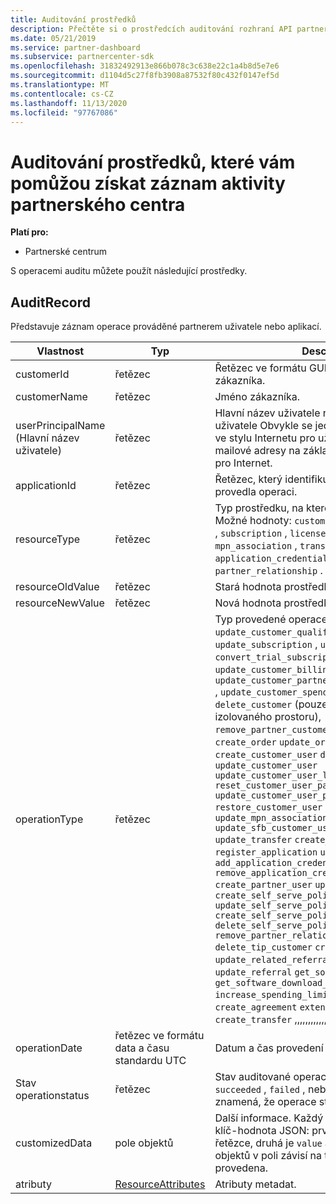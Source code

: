 ```yaml
---
title: Auditování prostředků
description: Přečtěte si o prostředcích auditování rozhraní API partnerského centra, jako je AuditRecord, které můžete použít k získání záznamu o aktivitě partnerského centra.
ms.date: 05/21/2019
ms.service: partner-dashboard
ms.subservice: partnercenter-sdk
ms.openlocfilehash: 31832492913e866b078c3c638e22c1a4b8d5e7e6
ms.sourcegitcommit: d1104d5c27f8fb3908a87532f80c432f0147ef5d
ms.translationtype: MT
ms.contentlocale: cs-CZ
ms.lasthandoff: 11/13/2020
ms.locfileid: "97767086"
---
```

# <a name="auditing-resources-that-help-you-get-a-record-of-partner-center-activity"></a>Auditování prostředků, které vám pomůžou získat záznam aktivity partnerského centra

**Platí pro:**

- Partnerské centrum

S operacemi auditu můžete použít následující prostředky.

## <a name="auditrecord"></a>AuditRecord

Představuje záznam operace prováděné partnerem uživatele nebo aplikací.

| Vlastnost | Typ | Description |
| --- | --- | ---|
| customerId | řetězec | Řetězec ve formátu GUID, který identifikuje zákazníka. |
| customerName | řetězec | Jméno zákazníka. |
| userPrincipalName (Hlavní název uživatele) | řetězec | Hlavní název uživatele nebo identifikátor uživatele Obvykle se jedná o přihlašovací jméno ve stylu Internetu pro uživatele ve formátu e-mailové adresy na základě standardu RFC 822 pro Internet. |
| applicationId | řetězec | Řetězec, který identifikuje aplikaci, která provedla operaci. |
| resourceType | řetězec | Typ prostředku, na kterém operace rozhodla. Možné hodnoty: `customer` , `customer_user` , `order` , `subscription` , `license` , `third_party_add_on` , `mpn_association` , `transfer` , `application` , `application_credential` , `partner_user` , `partner_relationship` . |
| resourceOldValue | řetězec | Stará hodnota prostředku |
| resourceNewValue | řetězec | Nová hodnota prostředku |
| operationType | řetězec | Typ provedené operace. Možné hodnoty: `update_customer_qualification` , `update_subscription` , `upgrade_subscription` , `convert_trial_subscription` , `add_customer` , `update_customer_billing_profile` , `update_customer_partner_contract_company_name` , `update_customer_spending_budget` , `delete_customer` (pouze účty integrace izolovaného prostoru), `remove_partner_customer_relationship` , `create_order` `update_order` `create_customer_user` `delete_customer_user` `update_customer_user` `update_customer_user_licenses` `reset_customer_user_password` `update_customer_user_principal_name` `restore_customer_user` `create_mpn_association` `update_mpn_association` `update_sfb_customer_user_licenses` `update_transfer` `create_partner_relationship` `register_application` `unregister_application` `add_application_credential` `remove_application_credential` `create_partner_user` `update_partner_user` `create_self_serve_policy` `update_self_serve_policy` `create_self_serve_policy` `delete_self_serve_policy` `remove_partner_relationship` `delete_tip_customer` `create_related_referral` `update_related_referral` `create_referral` `update_referral` `get_software_key` `get_software_download_link` `increase_spending_limit` `ready_invoice` `create_agreement` `extend_relationship` `create_transfer` ,,,,,,,,,,,,,,,,,,,,,,,,,,,,,,,,,,,,. |
| operationDate | řetězec ve formátu data a času standardu UTC | Datum a čas provedení operace. |
| Stav operationstatus | řetězec | Stav auditované operace. Možné hodnoty: `succeeded` , `failed` , nebo `progress` , což znamená, že operace stále probíhá. |
| customizedData  | pole objektů | Další informace. Každý objekt obsahuje dvě páry klíč-hodnota JSON: první je `key` a hodnota řetězce, druhá je `value` a hodnota řetězce. Počet objektů v poli závisí na typu operace, která byla provedena. |
| atributy | [ResourceAttributes](utility-resources.md#resourceattributes) | Atributy metadat. |
